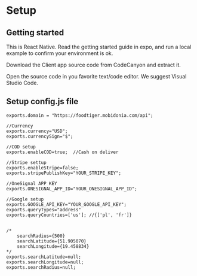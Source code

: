 # Setup

## Getting started

This is React Native. Read the getting started guide in expo, and run a local example to confirm your environment is ok. 

Download the Client app source code from CodeCanyon and extract it. 

Open the source code in you favorite text/code editor. We suggest Visual Studio Code. 

## Setup config.js file

```text
exports.domain = "https://foodtiger.mobidonia.com/api";

//Currency
exports.currency="USD";
exports.currencySign="$";

//COD setup
exports.enableCOD=true;  //Cash on deliver

//Stripe settup
exports.enableStripe=false; 
exports.stripePublishKey="YOUR_STRIPE_KEY";

//OneSignal APP KEY
exports.ONESIGNAL_APP_ID="YOUR_ONESIGNAL_APP_ID";

//Google setup
exports.GOOGLE_API_KEY="YOUR_GOOGLE_API_KEY";
exports.queryTypes="address"
exports.queryCountries=['us']; //{['pl', 'fr']}


/*
    searchRadius={500}
    searchLatitude={51.905070}
    searchLongitude={19.458834}
*/
exports.searchLatitude=null;
exports.searchLongitude=null;
exports.searchRadius=null;
```



